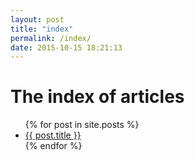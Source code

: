 ```yaml
---
layout: post
title: "index"
permalink: /index/
date: 2015-10-15 18:21:13
---
```

# The index of articles
<ul>
  {% for post in site.posts %}
    <li>
      <a href="{{ post.url }}">{{ post.title }}</a>
    </li>
  {% endfor %}
</ul>

